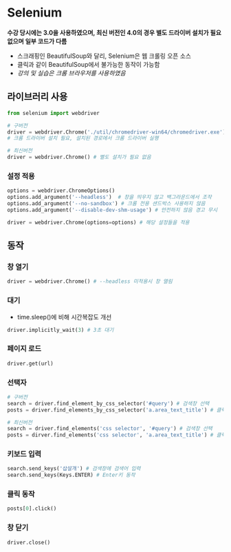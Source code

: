 # Selenium
**수강 당시에는 3.0을 사용하였으며, 최신 버전인 4.0의 경우 별도 드라이버 설치가 필요 없으며 일부 코드가 다름**
- 스크래핑인 BeautifulSoup와 달리, Selenium은 웹 크롤링 오픈 소스 
- 클릭과 같이 BeautifulSoup에서 불가능한 동작이 가능함
- *강의 및 실습은 크롬 브라우저를 사용하였음*

## 라이브러리 사용
```python
from selenium import webdriver

# 구버전
driver = webdriver.Chrome('./util/chromedriver-win64/chromedriver.exe')
# 크롬 드라이버 설치 필요, 설치된 경로에서 크롬 드라이버 실행

# 최신버전
driver = webdriver.Chrome() # 별도 설치가 필요 없음
```

### 설정 적용
```python
options = webdriver.ChromeOptions()
options.add_argument('--headless')  # 창을 띄우지 않고 백그라운드에서 조작
options.add_argument('--no-sandbox') # 크롬 전용 샌드박스 사용하지 않음
options.add_argument('--disable-dev-shm-usage') # 안전하지 않음 경고 무시

driver = webdriver.Chrome(options=options) # 해당 설정들을 적용
```

## 동작
### 창 열기
```python
driver = webdriver.Chrome() # --headless 미적용시 창 열림
```

### 대기
- time.sleep()에 비해 시간복잡도 개선
```python
driver.implicitly_wait(3) # 3초 대기
```

### 페이지 로드
```python
driver.get(url)
```

### 선택자
```python
# 구버전
search = driver.find_element_by_css_selector('#query') # 검색창 선택
posts = driver.find_elements_by_css_selector('a.area_text_title') # 클릭할 부분 선택

# 최신버전
search = driver.find_elements('css selector', '#query') # 검색창 선택
posts = dirver.find_elements('css selector', 'a.area_text_title') # 클릭할 부분 선택
```

### 키보드 입력
```python
search.send_keys('삽살개') # 검색창에 검색어 입력
search.send_keys(Keys.ENTER) # Enter키 동작
```

### 클릭 동작
```python
posts[0].click()
```

### 창 닫기
```python
driver.close() 
```